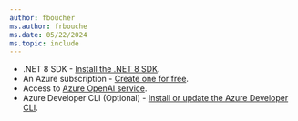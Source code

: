 ```yaml
---
author: fboucher
ms.author: frbouche
ms.date: 05/22/2024
ms.topic: include
---
```


- .NET 8 SDK - [Install the .NET 8 SDK](https://dotnet.microsoft.com/download/dotnet/8.0).
- An Azure subscription - [Create one for free](https://azure.microsoft.com/free).
- Access to [Azure OpenAI service](/azure/ai-services/openai/overview#how-do-i-get-access-to-azure-openai).
- Azure Developer CLI (Optional) - [Install or update the Azure Developer CLI](/azure/developer/azure-developer-cli/install-azd).
